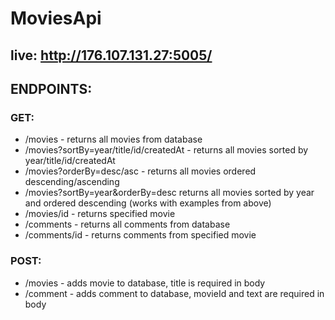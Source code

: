 # MoviesApi

## live: http://176.107.131.27:5005/

## ENDPOINTS:
### GET: 
- /movies - returns all movies from database 
- /movies?sortBy=year/title/id/createdAt - returns all movies sorted by year/title/id/createdAt
- /movies?orderBy=desc/asc - returns all movies ordered descending/ascending
- /movies?sortBy=year&orderBy=desc returns all movies sorted by year and ordered descending (works with examples from above)
- /movies/id - returns specified movie
- /comments - returns all comments from database
- /comments/id - returns comments from specified movie

### POST:
- /movies - adds movie to database, title is required in body
- /comment - adds comment to database, movieId and text are required in body
